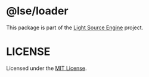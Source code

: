 # @lse/loader

This package is part of the [Light Source Engine](https://github.com/lightsourceengine/LightSourceEngine) project.

# LICENSE

Licensed under the [MIT License](https://github.com/lightsourceengine/LightSourceEngine/blob/master/LICENSE).
